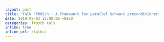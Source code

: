 ```yaml
---
layout: post
title: "Talk 'FROSch - A framework for parallel Schwarz preconditioners in Trilinos' by Alexander Heinlein at CSRI, Sandia National Laboratories, Albuquerque, USA"
date: 2019-09-03 12:00:00 +0200
categories: frosch talk
inline: true
inline_url: /talks/
---
```

